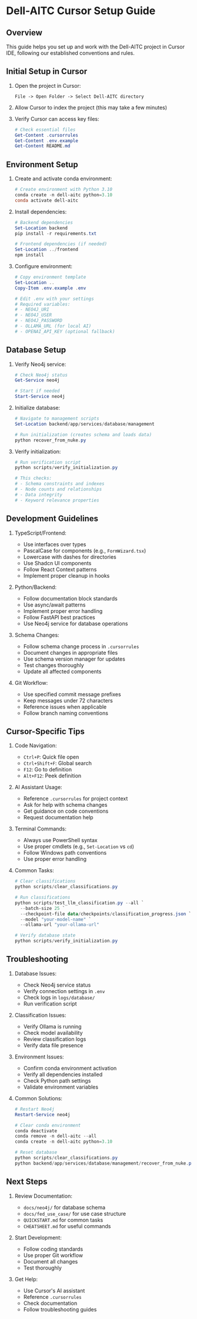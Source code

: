 # Dell-AITC Cursor Setup Guide

## Overview
This guide helps you set up and work with the Dell-AITC project in Cursor IDE, following our established conventions and rules.

## Initial Setup in Cursor

1. Open the project in Cursor:
   ```
   File -> Open Folder -> Select Dell-AITC directory
   ```

2. Allow Cursor to index the project (this may take a few minutes)

3. Verify Cursor can access key files:
   ```powershell
   # Check essential files
   Get-Content .cursorrules
   Get-Content .env.example
   Get-Content README.md
   ```

## Environment Setup

1. Create and activate conda environment:
   ```powershell
   # Create environment with Python 3.10
   conda create -n dell-aitc python=3.10
   conda activate dell-aitc
   ```

2. Install dependencies:
   ```powershell
   # Backend dependencies
   Set-Location backend
   pip install -r requirements.txt
   
   # Frontend dependencies (if needed)
   Set-Location ../frontend
   npm install
   ```

3. Configure environment:
   ```powershell
   # Copy environment template
   Set-Location ..
   Copy-Item .env.example .env
   
   # Edit .env with your settings
   # Required variables:
   # - NEO4J_URI
   # - NEO4J_USER
   # - NEO4J_PASSWORD
   # - OLLAMA_URL (for local AI)
   # - OPENAI_API_KEY (optional fallback)
   ```

## Database Setup

1. Verify Neo4j service:
   ```powershell
   # Check Neo4j status
   Get-Service neo4j
   
   # Start if needed
   Start-Service neo4j
   ```

2. Initialize database:
   ```powershell
   # Navigate to management scripts
   Set-Location backend/app/services/database/management
   
   # Run initialization (creates schema and loads data)
   python recover_from_nuke.py
   ```

3. Verify initialization:
   ```powershell
   # Run verification script
   python scripts/verify_initialization.py
   
   # This checks:
   # - Schema constraints and indexes
   # - Node counts and relationships
   # - Data integrity
   # - Keyword relevance properties
   ```

## Development Guidelines

1. TypeScript/Frontend:
   - Use interfaces over types
   - PascalCase for components (e.g., `FormWizard.tsx`)
   - Lowercase with dashes for directories
   - Use Shadcn UI components
   - Follow React Context patterns
   - Implement proper cleanup in hooks

2. Python/Backend:
   - Follow documentation block standards
   - Use async/await patterns
   - Implement proper error handling
   - Follow FastAPI best practices
   - Use Neo4j service for database operations

3. Schema Changes:
   - Follow schema change process in `.cursorrules`
   - Document changes in appropriate files
   - Use schema version manager for updates
   - Test changes thoroughly
   - Update all affected components

4. Git Workflow:
   - Use specified commit message prefixes
   - Keep messages under 72 characters
   - Reference issues when applicable
   - Follow branch naming conventions

## Cursor-Specific Tips

1. Code Navigation:
   - `Ctrl+P`: Quick file open
   - `Ctrl+Shift+F`: Global search
   - `F12`: Go to definition
   - `Alt+F12`: Peek definition

2. AI Assistant Usage:
   - Reference `.cursorrules` for project context
   - Ask for help with schema changes
   - Get guidance on code conventions
   - Request documentation help

3. Terminal Commands:
   - Always use PowerShell syntax
   - Use proper cmdlets (e.g., `Set-Location` vs `cd`)
   - Follow Windows path conventions
   - Use proper error handling

4. Common Tasks:
   ```powershell
   # Clear classifications
   python scripts/clear_classifications.py
   
   # Run classifications
   python scripts/test_llm_classification.py --all `
     --batch-size 25 `
     --checkpoint-file data/checkpoints/classification_progress.json `
     --model "your-model-name" `
     --ollama-url "your-ollama-url"
   
   # Verify database state
   python scripts/verify_initialization.py
   ```

## Troubleshooting

1. Database Issues:
   - Check Neo4j service status
   - Verify connection settings in `.env`
   - Check logs in `logs/database/`
   - Run verification script

2. Classification Issues:
   - Verify Ollama is running
   - Check model availability
   - Review classification logs
   - Verify data file presence

3. Environment Issues:
   - Confirm conda environment activation
   - Verify all dependencies installed
   - Check Python path settings
   - Validate environment variables

4. Common Solutions:
   ```powershell
   # Restart Neo4j
   Restart-Service neo4j
   
   # Clear conda environment
   conda deactivate
   conda remove -n dell-aitc --all
   conda create -n dell-aitc python=3.10
   
   # Reset database
   python scripts/clear_classifications.py
   python backend/app/services/database/management/recover_from_nuke.py
   ```

## Next Steps

1. Review Documentation:
   - `docs/neo4j/` for database schema
   - `docs/fed_use_case/` for use case structure
   - `QUICKSTART.md` for common tasks
   - `CHEATSHEET.md` for useful commands

2. Start Development:
   - Follow coding standards
   - Use proper Git workflow
   - Document all changes
   - Test thoroughly

3. Get Help:
   - Use Cursor's AI assistant
   - Reference `.cursorrules`
   - Check documentation
   - Follow troubleshooting guides 